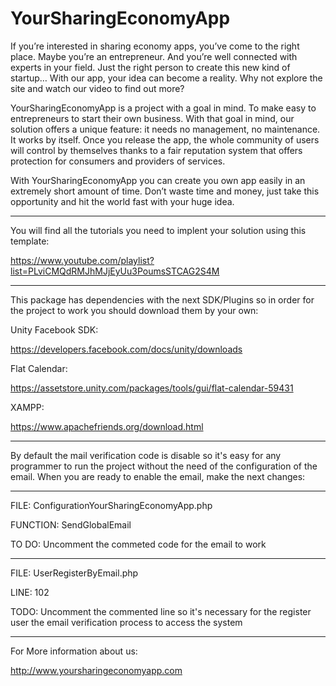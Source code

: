 # YourSharingEconomyApp
If you’re interested in sharing economy apps, you’ve come to the right place.  Maybe you’re an entrepreneur. And you’re well connected with experts in your field. Just the right person to create this new kind of startup…   With our app, your idea can become a reality. Why not explore the site and watch our video to find out more?   

YourSharingEconomyApp is a project with a goal in mind. To make easy to entrepreneurs to start their own business. With that goal in mind, our solution offers a unique feature: it needs no management, no maintenance. It works by itself. Once you release the app, the whole community of users will control by themselves thanks to a fair reputation system that offers protection for consumers and providers of services. 

With YourSharingEconomyApp you can create you own app easily in an extremely short amount of time. Don’t waste time and money, just take this opportunity and hit the world fast with your huge idea.

---------

You will find all the tutorials you need to implent your solution using this template:

https://www.youtube.com/playlist?list=PLviCMQdRMJhMJjEyUu3PoumsSTCAG2S4M

---------

This package has dependencies with the next SDK/Plugins so in order for the project to work you should download them by your own:

Unity Facebook SDK:

https://developers.facebook.com/docs/unity/downloads

Flat Calendar:

https://assetstore.unity.com/packages/tools/gui/flat-calendar-59431

XAMPP:

https://www.apachefriends.org/download.html

---------

By default the mail verification code is disable so it's easy for any programmer to run the project without the need of the configuration of the email. When you are ready to enable the email, make the next changes:

---------

FILE: ConfigurationYourSharingEconomyApp.php

FUNCTION: SendGlobalEmail

TO DO: Uncomment the commeted code for the email to work

---------

FILE: UserRegisterByEmail.php

LINE: 102

TODO: Uncomment the commented line so it's necessary for the register user the email verification process to access the system

---------

For More information about us:

http://www.yoursharingeconomyapp.com
